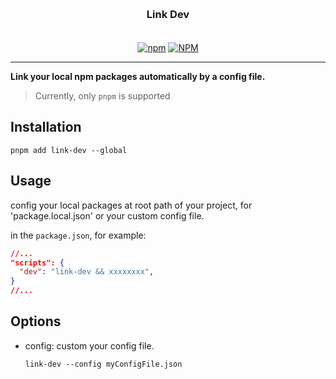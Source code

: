 <h3 align="center" style="margin: 30px 0 35px;">Link Dev</h3>

<p align="center">
  <a href="https://www.npmjs.com/package/link-dev"><img alt="npm" src="https://img.shields.io/npm/v/link-dev"></a>
  <a href="https://raw.githubusercontent.com/imyangyong/link-dev/master/LICENSE"><img alt="NPM" src="https://img.shields.io/npm/l/link-dev"></a>
</p>

---

**Link your local npm packages automatically by a config file.**

> Currently, only `pnpm` is supported

## Installation

```
pnpm add link-dev --global
```

## Usage

config your local packages at root path of your project, for 'package.local.json' or your custom config file.

in the `package.json`, for example:

```json
//...
"scripts": {
  "dev": "link-dev && xxxxxxxx",
}
//...
```

## Options

- config: custom your config file.

  `link-dev --config myConfigFile.json`